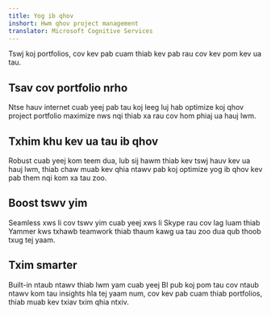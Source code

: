 ```yaml
---
title: Yog ib qhov
inshort: Hwm qhov project management
translator: Microsoft Cognitive Services
---
```


Tswj koj portfolios, cov kev pab cuam thiab kev pab rau cov kev pom kev ua tau.

## Tsav cov portfolio nrho
Ntse hauv internet cuab yeej pab tau koj leeg luj hab optimize koj qhov project portfolio maximize nws nqi thiab xa rau cov hom phiaj ua hauj lwm. 

## Txhim khu kev ua tau ib qhov
Robust cuab yeej kom teem dua, lub sij hawm thiab kev tswj hauv kev ua hauj lwm, thiab chaw muab kev qhia ntawv pab koj optimize yog ib qhov kev pab them nqi kom xa tau zoo. 

## Boost tswv yim
Seamless xws li cov tswv yim cuab yeej xws li Skype rau cov lag luam thiab Yammer kws txhawb teamwork thiab thaum kawg ua tau zoo dua qub thoob txug tej yaam. 

## Txim smarter 
Built-in ntaub ntawv thiab lwm yam cuab yeej BI pub koj pom tau cov ntaub ntawv kom tau insights hla tej yaam num, cov kev pab cuam thiab portfolios, thiab muab kev txiav txim qhia ntxiv. 





